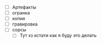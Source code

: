 - [ ] Артефакты
- [ ] огранка
- [ ] копия
- [ ] гравировка
- [ ] сорсы
	- [ ] Тут хз кстати как я буду это делать 
